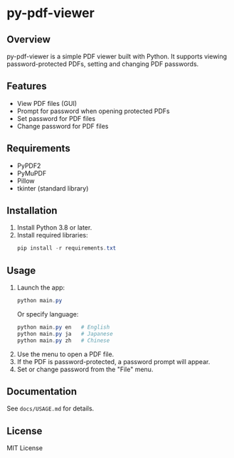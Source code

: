 # py-pdf-viewer

## Overview

py-pdf-viewer is a simple PDF viewer built with Python. It supports viewing password-protected PDFs, setting and changing PDF passwords.

## Features

- View PDF files (GUI)
- Prompt for password when opening protected PDFs
- Set password for PDF files
- Change password for PDF files

## Requirements

- PyPDF2
- PyMuPDF
- Pillow
- tkinter (standard library)

## Installation

1. Install Python 3.8 or later.
2. Install required libraries:
   ```powershell
   pip install -r requirements.txt
   ```

## Usage

1. Launch the app:
   ```powershell
   python main.py
   ```
   Or specify language:
   ```powershell
   python main.py en   # English
   python main.py ja   # Japanese
   python main.py zh   # Chinese
   ```
2. Use the menu to open a PDF file.
3. If the PDF is password-protected, a password prompt will appear.
4. Set or change password from the "File" menu.

## Documentation

See `docs/USAGE.md` for details.

## License

MIT License
